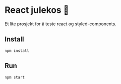 # React julekos :chicken:

Et lite prosjekt for å teste react og styled-components.

## Install
`npm install`

## Run
`npm start`